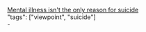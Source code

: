 [Mental illness isn't the only reason for suicide](http://www.smh.com.au/comment/mental-illness-isnt-the-only-reason-for-suicide-20170330-gvaa1p.html)<br />
"tags": ["viewpoint", "suicide"]<br />
-<br />
